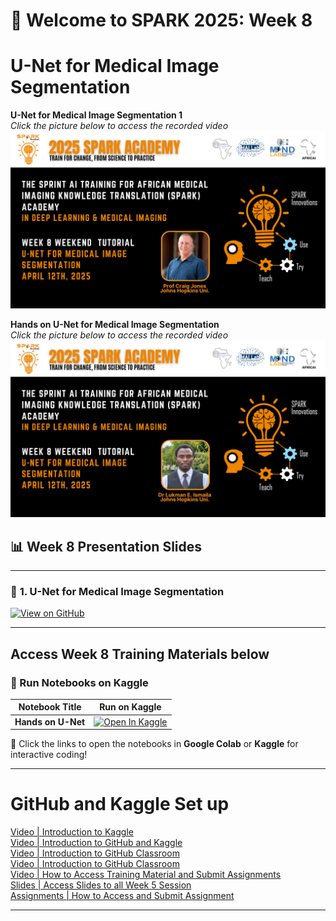 
# 🚀 Welcome to SPARK 2025: Week 8 
# U-Net for Medical Image Segmentation 

**U-Net for Medical Image Segmentation 1**  
_Click the picture below to access the recorded video_  
[![Tumor Detection](https://github.com/SPARK-Academy-2025/SPARK-2025/blob/main/SPARK%202025_%20Week%208%20-%20U-Net%20for%20Medical%20Image%20Segmentation/ProfCraig.png?raw=true)](https://youtu.be/krwOoH1MUwU)

**Hands on U-Net for Medical Image Segmentation**  
_Click the picture below to access the recorded video_  
[![Assignment Mark Prediction](https://github.com/SPARK-Academy-2025/SPARK-2025/blob/main/SPARK%202025_%20Week%208%20-%20U-Net%20for%20Medical%20Image%20Segmentation/Dr_Ismaila.png?raw=true)](https://youtu.be/Uh6d3ayFBaE)


## 📊 Week 8 Presentation Slides

---

### 🔗 **1. U-Net for Medical Image Segmentation**
[![View on GitHub](https://img.shields.io/badge/View%20on-GitHub-181717?style=for-the-badge&logo=github&logoColor=white)](https://github.com/SPARK-Academy-2025/SPARK-2025/blob/main/SPARK%202025_%20Week%208%20-%20U-Net%20for%20Medical%20Image%20Segmentation/Week%208_%20Slides/UNet_2025.pptx)

---

## **Access Week 8 Training Materials below**
### 📖 Run Notebooks on Kaggle  

| Notebook Title | Run on Kaggle |
|----------------|---------------|
| **Hands on U-Net** | [![Open In Kaggle](https://kaggle.com/static/images/open-in-kaggle.svg)](https://www.kaggle.com/code/spark2025/week-8-u-net-for-segmentation) |



🚀 Click the links to open the notebooks in **Google Colab** or **Kaggle** for interactive coding!


---

# GitHub and Kaggle Set up
[Video | Introduction to Kaggle](https://youtu.be/0nKvu6x9dU4)    
[Video | Introduction to GitHub and Kaggle](https://youtu.be/XFfogAFQUPY)     
[Video | Introduction to GitHub Classroom](https://youtu.be/fkEFcZu9ItQ)   
[Video | Introduction to GitHub Classroom](https://youtu.be/fkEFcZu9ItQ)   
[Video | How to Access Training Material and Submit Assignments](https://youtu.be/_qSnp0ScHpk)   
[Slides | Access Slides to all Week 5 Session](https://github.com/SPARK-Academy-2025/SPARK-2025/tree/main/SPARK%202025%3A%20Week%205%20-%20Machine%20Learning%20Concepts/Week%205%3A%20Slides)   
[Assignments | How to Access and Submit Assignment](https://classroom.github.com/a/_RCX3LWo)

---




